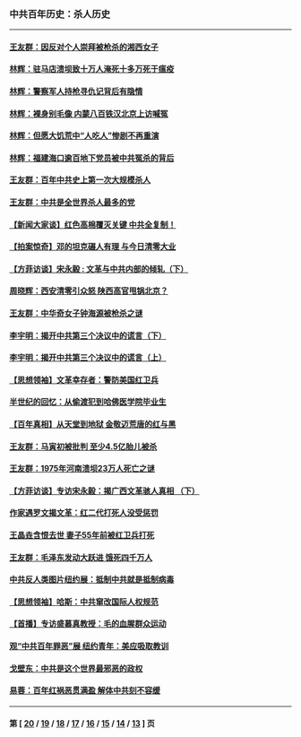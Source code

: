 ### 中共百年历史：杀人历史
---
#### [王友群：因反对个人崇拜被枪杀的湘西女子](../../pages/nf1176106/n14048288.md?09250430) 
#### [林辉：驻马店溃坝致十万人淹死十多万死于瘟疫](../../pages/nf1176106/n14048231.md?09250430) 
#### [林辉：警察军人持枪寻仇记背后有隐情](../../pages/nf1176106/n14029745.md?09250430) 
#### [林辉：裸身别毛像 内蒙八百铁汉北京上访喊冤](../../pages/nf1176106/n14026693.md?09250430) 
#### [林辉：但愿大饥荒中“人吃人”惨剧不再重演](../../pages/nf1176106/n14020531.md?09250430) 
#### [林辉：福建海口逾百地下党员被中共冤杀的背后](../../pages/nf1176106/n13878946.md?09250430) 
#### [王友群：百年中共史上第一次大规模杀人](../../pages/nf1176106/n13863785.md?09250430) 
#### [王友群：中共是全世界杀人最多的党](../../pages/nf1176106/n13860689.md?09250430) 
#### [【新闻大家谈】红色高棉覆灭关键 中共全复制！](../../pages/nf1176106/n13850222.md?09250430) 
#### [【拍案惊奇】邓的坦克碾人有理 与今日清零大业](../../pages/nf1176106/n13729574.md?09250430) 
#### [【方菲访谈】宋永毅 : 文革与中共内部的倾轧（下）](../../pages/nf1176106/n13486836.md?09250430) 
#### [周晓辉：西安清零引众怒 陕西高官甩锅北京？](../../pages/nf1176106/n13484627.md?09250430) 
#### [王友群：中华奇女子钟海源被枪杀之谜](../../pages/nf1176106/n13430555.md?09250430) 
#### [李宇明：揭开中共第三个决议中的谎言（下）](../../pages/nf1176106/n13389389.md?09250430) 
#### [李宇明：揭开中共第三个决议中的谎言（上）](../../pages/nf1176106/n13388697.md?09250430) 
#### [【思想领袖】文革幸存者：警防美国红卫兵](../../pages/nf1176106/n13339289.md?09250430) 
#### [半世纪的回忆：从偷渡犯到哈佛医学院毕业生](../../pages/nf1176106/n13345328.md?09250430) 
#### [【百年真相】从天堂到地狱 金敬迈荒唐的红与黑](../../pages/nf1176106/n13336995.md?09250430) 
#### [王友群：马寅初被批判 至少4.5亿胎儿被杀](../../pages/nf1176106/n13260313.md?09250430) 
#### [王友群：1975年河南溃坝23万人死亡之谜](../../pages/nf1176106/n13231576.md?09250430) 
#### [【方菲访谈】专访宋永毅：揭广西文革骇人真相 （下）](../../pages/nf1176106/n13209074.md?09250430) 
#### [作家遇罗文揭文革：红二代打死人没受惩罚](../../pages/nf1176106/n13205254.md?09250430) 
#### [王晶垚含恨去世 妻子55年前被红卫兵打死](../../pages/nf1176106/n13203590.md?09250430) 
#### [王友群：毛泽东发动大跃进 饿死四千万人](../../pages/nf1176106/n13177158.md?09250430) 
#### [中共反人类图片纽约展：抵制中共就是抵制病毒](../../pages/nf1176106/n13115371.md?09250430) 
#### [【思想领袖】哈斯：中共窜改国际人权规范](../../pages/nf1176106/n13053647.md?09250430) 
#### [【首播】专访盛慕真教授：毛的血腥群众运动](../../pages/nf1176106/n13091782.md?09250430) 
#### [观“中共百年罪恶”展 纽约青年：美应吸取教训](../../pages/nf1176106/n13085246.md?09250430) 
#### [戈壁东：中共是这个世界最邪恶的政权](../../pages/nf1176106/n13085641.md?09250430) 
#### [易蓉：百年红祸恶贯满盈 解体中共刻不容缓](../../pages/nf1176106/n13084455.md?09250430) 

---
#### 第 [ [20](./20.md?09250430) / [19](./19.md?09250430) / [18](./18.md?09250430) / [17](./17.md?09250430) / [16](./16.md?09250430) / [15](./15.md?09250430) / [14](./14.md?09250430) / [13](./13.md?09250430) ] 页

